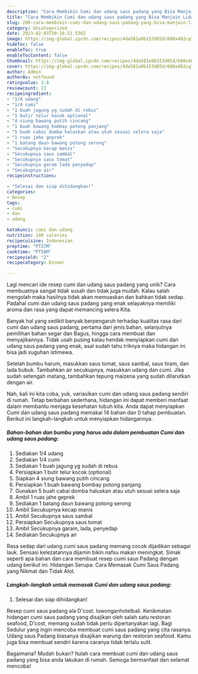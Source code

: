 ```yaml
---
description: "Cara Membikin Cumi dan udang saus padang yang Bisa Manjain Lidah"
title: "Cara Membikin Cumi dan udang saus padang yang Bisa Manjain Lidah"
slug: 200-cara-membikin-cumi-dan-udang-saus-padang-yang-bisa-manjain-lidah
category: Uncategorized
date: 2023-02-03T20:16:51.536Z
image: https://img-global.cpcdn.com/recipes/4da581a9b153d05d/680x482cq70/cumi-dan-udang-saus-padang-foto-resep-utama.jpg
hideToc: false
enableToc: true
enableTocContent: false
thumbnail: https://img-global.cpcdn.com/recipes/4da581a9b153d05d/680x482cq70/cumi-dan-udang-saus-padang-foto-resep-utama.jpg
cover: https://img-global.cpcdn.com/recipes/4da581a9b153d05d/680x482cq70/cumi-dan-udang-saus-padang-foto-resep-utama.jpg
author: Admin
authorAv: notfound
ratingvalue: 3.8
reviewcount: 13
recipeingredient:
- "1/4 udang"
- "1/4 cumi"
- "1 buah jagung yg sudah di rebus"
- "1 butir telur kocok optional"
- "4 siung bawang putih cincang"
- "1 buah bawang bombay potong panjang"
- "5 buah cabai domba haluskan atau utuh sesuai selera saja"
- "1 ruas jahe geprek"
- "1 batang daun bawang potong serong"
- "Secukupnya kecap manis"
- "Secukupnya saus sambal"
- "Secukupnya saus tomat"
- "Secukupnya garam lada penyedap"
- "Secukupnya air"
recipeinstructions:

- "Selesai dan siap dihidangkan!"
categories:
- Resep
tags:
- cumi
- dan
- udang

katakunci: cumi dan udang 
nutrition: 140 calories
recipecuisine: Indonesian
preptime: "PT27M"
cooktime: "PT58M"
recipeyield: "2"
recipecategory: Dinner

---
```





Lagi mencari ide resep cumi dan udang saus padang yang unik? Cara membuatnya sangat tidak susah dan tidak juga mudah. Kalau salah mengolah maka hasilnya tidak akan memuaskan dan bahkan tidak sedap. Padahal cumi dan udang saus padang yang enak selayaknya memiliki aroma dan rasa yang dapat memancing selera Kita.





Banyak hal yang sedikit banyak berpengaruh terhadap kualitas rasa dari cumi dan udang saus padang, pertama dari jenis bahan, selanjutnya pemilihan bahan segar dan Bagus, hingga cara membuat dan menyajikannya. Tidak usah pusing kalau hendak menyiapkan cumi dan udang saus padang yang enak,      asal sudah tahu triknya maka hidangan ini bisa jadi suguhan istimewa.














Setelah bumbu harum, masukkan saus tomat, saus sambal, saus tiram, dan lada bubuk. Tambahkan air secukupnya, masukkan udang dan cumi. Jika sudah setengah matang, tambahkan tepung maizena yang sudah dilarutkan dengan air.






Nah, kali ini kita coba, yuk, variasikan cumi dan udang saus padang sendiri di rumah. Tetap berbahan sederhana, hidangan ini dapat memberi manfaat dalam membantu menjaga kesehatan tubuh kita. Anda dapat menyiapkan Cumi dan udang saus padang memakai 14 bahan dan 0 tahap pembuatan. Berikut ini langkah-langkah untuk menyiapkan hidangannya.

<!--inarticleads1-->

##### Bahan-bahan dan bumbu yang harus ada dalam pembuatan Cumi dan udang saus padang:

1. Sediakan 1/4 udang
1. Sediakan 1/4 cumi
1. Sediakan 1 buah jagung yg sudah di rebus
1. Persiapkan 1 butir telur kocok (optional)
1. Siapkan 4 siung bawang putih cincang
1. Persiapkan 1 buah bawang bombay potong panjang
1. Gunakan 5 buah cabai domba haluskan atau utuh sesuai selera saja
1. Ambil 1 ruas jahe geprek
1. Sediakan 1 batang daun bawang potong serong
1. Ambil Secukupnya kecap manis
1. Ambil Secukupnya saus sambal
1. Persiapkan Secukupnya saus tomat
1. Ambil Secukupnya garam, lada, penyedap
1. Sediakan Secukupnya air


Rasa sedap dari udang cumi saus padang memang cocok dijadikan sebagai lauk. Sensasi kelezatannya dijamin bikin nafsu makan meningkat. Simak seperti apa bahan dan cara membuat resep cumi saus Padang dengan udang berikut ini. Hidangan Serupa: Cara Memasak Cumi Saus Padang yang Nikmat dan Tidak Alot. 

<!--inarticleads2-->

##### Langkah-langkah untuk memasak Cumi dan udang saus padang:


1. Selesai dan siap dihidangkan!

Resep cumi saus padang ala D&#39;cost. lowonganhotelbali. Kenikmatan hidangan cumi saus padang yang disajikan oleh salah satu restoran seafood, D&#39;cost, memang sudah tidak perlu dipertanyakan lagi. Bagi Sedulur yang ingin mencoba membuat cumi saus padang yang cita rasanya. Udang saus Padang biasanya disajikan warung dan restoran seafood. Kamu juga bisa membuat sendiri karena caranya tidak terlalu sulit. 

Bagaimana? Mudah bukan? Itulah cara membuat cumi dan udang saus padang yang bisa anda lakukan di rumah. Semoga bermanfaat dan selamat mencoba!
